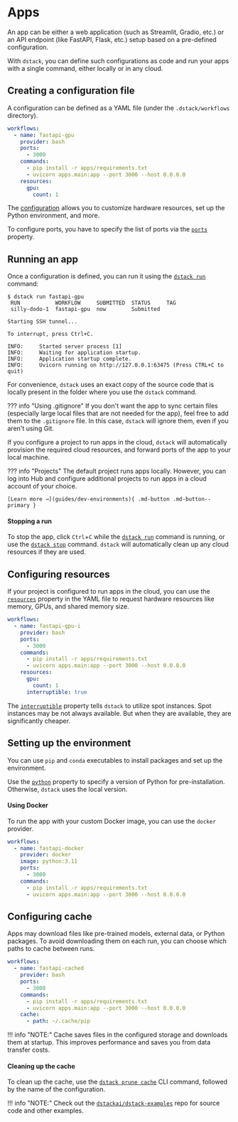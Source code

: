 # Apps

An app can be either a web application (such as Streamlit, Gradio, etc.) or an API endpoint (like FastAPI, Flask, etc.)
setup based on a pre-defined configuration.

With `dstack`, you can define such configurations as code and run your apps with a single command, either
locally or in any cloud.

## Creating a configuration file

A configuration can be defined as a YAML file (under the `.dstack/workflows` directory).

<div editor-title=".dstack/workflows/apps.yaml"> 

```yaml
workflows:
  - name: fastapi-gpu
    provider: bash
    ports:
      - 3000
    commands:
      - pip install -r apps/requirements.txt
      - uvicorn apps.main:app --port 3000 --host 0.0.0.0
    resources:
      gpu:
        count: 1
```

</div>

The [configuration](../reference/providers/bash.md) allows you to customize hardware resources, set up the Python environment, 
and more.

To configure ports, you have to specify the list of ports via the 
[`ports`](../reference/providers/bash.md#ports) property.

[//]: # (TODO [MEDIUM]: It doesn't explain how to mount deps)

[//]: # (TODO [MAJOR]: It supports only YAML and doesn't allow to use pure Python)

[//]: # (TODO [MAJOR]: Currently, it requires the user to hardcode `--host 0.0.0.0`)

## Running an app

Once a configuration is defined, you can run it using the [`dstack run`](../reference/cli/run.md) command:

<div class="termy">

```shell
$ dstack run fastapi-gpu
 RUN           WORKFLOW     SUBMITTED  STATUS     TAG
 silly-dodo-1  fastapi-gpu  now        Submitted     

Starting SSH tunnel...

To interrupt, press Ctrl+C.

INFO:     Started server process [1]
INFO:     Waiting for application startup.
INFO:     Application startup complete.
INFO:     Uvicorn running on http://127.0.0.1:63475 (Press CTRL+C to quit)
```

</div>

For convenience, `dstack` uses an exact copy of the source code that is locally present in the folder where you use the `dstack` command.

??? info "Using .gitignore"
    If you don't want the app to sync certain files (especially large local files that are not needed
    for the app), feel free to add them to the `.gitignore` file. In this case, `dstack` will ignore them,
    even if you aren't using Git.

If you configure a project to run apps in the cloud, `dstack` will automatically provision the
required cloud resources, and forward ports of the app to your local machine.

??? info "Projects"
    The default project runs apps locally. However, you can
    log into Hub and configure additional projects to run apps in a cloud account of your choice. 

    [Learn more →](guides/dev-environments){ .md-button .md-button--primary }

#### Stopping a run

To stop the app, click `Ctrl`+`C` while the [`dstack run`](../reference/cli/run.md) command is running,
or use the [`dstack stop`](../reference/cli/stop.md) command. `dstack` will automatically clean up any cloud resources 
if they are used.

## Configuring resources

If your project is configured to run apps in the cloud, you can use the 
[`resources`](../reference/providers/bash.md#resources) property in the YAML file to 
request hardware resources like memory, GPUs, and shared memory size.

<div editor-title=".dstack/workflows/apps.yaml"> 

```yaml
workflows:
  - name: fastapi-gpu-i
    provider: bash
    ports:
      - 3000
    commands:
      - pip install -r apps/requirements.txt
      - uvicorn apps.main:app --port 3000 --host 0.0.0.0
    resources:
      gpu:
        count: 1
      interruptible: true
```

</div>

The [`interruptible`](../reference/providers/bash.md#resources) property tells `dstack` to utilize spot instances. Spot instances may be not always available.
But when they are available, they are significantly cheaper.

[//]: # (TODO [MEDIUM]: It doesn't allow to switch to on-demand automatically)

## Setting up the environment

You can use `pip` and `conda` executables to install packages and set up the environment.

Use the [`python`](../reference/providers/bash.md) property to specify a version of Python for pre-installation. Otherwise, `dstack` uses the local version.

[//]: # (TODO [MAJOR]: Currently, there is no way to pre-build the environment)

#### Using Docker

To run the app with your custom Docker image, you can use the `docker` provider.

<div editor-title=".dstack/workflows/apps.yaml"> 

```yaml
workflows:
  - name: fastapi-docker
    provider: docker
    image: python:3.11
    ports:
      - 3000
    commands:
      - pip install -r apps/requirements.txt
      - uvicorn apps.main:app --port 3000 --host 0.0.0.0
```

</div>

## Configuring cache

Apps may download files like pre-trained models, external data, or Python
packages. To avoid downloading them on each run, you can choose
which paths to cache between runs. 

<div editor-title=".dstack/workflows/apps.yaml"> 

```yaml
workflows:
  - name: fastapi-cached
    provider: bash
    ports:
      - 3000
    commands:
      - pip install -r apps/requirements.txt
      - uvicorn apps.main:app --port 3000 --host 0.0.0.0
    cache:
      - path: ~/.cache/pip
```

</div>

!!! info "NOTE:"
    Cache saves files in the configured storage and downloads them at startup. This improves performance and saves you 
    from data transfer costs.

#### Cleaning up the cache

To clean up the cache, use the [`dstack prune cache`](../reference/cli/prune.md) CLI command, followed by the name of the configuration.

!!! info "NOTE:"
    Check out the [`dstackai/dstack-examples`](https://github.com/dstackai/dstack-examples/blob/main/README.md) repo for source code and other examples.

[//]: # (TODO [TASK]: Mention secrets)